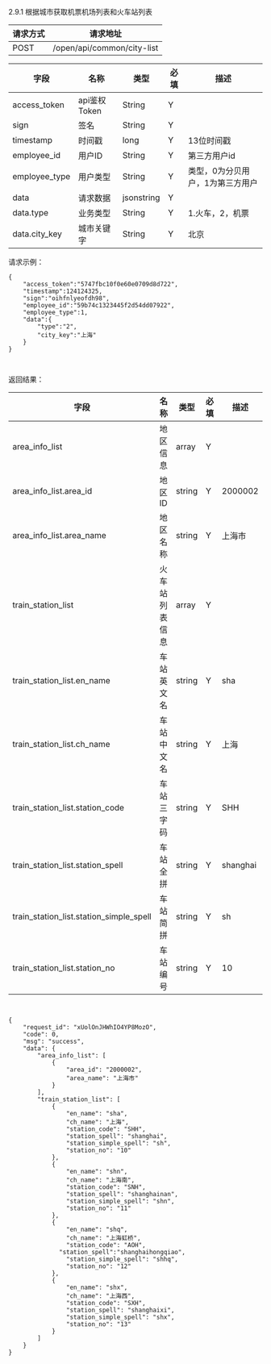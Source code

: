 2.9.1 根据城市获取机票机场列表和火车站列表

请求方式|请求地址
----|---
POST|/open/api/common/city-list



字段|名称|类型|必填|描述
----|----|---|---|---
access_token|api鉴权Token|String|Y|
sign|签名|String|Y|
timestamp|时间戳 |long|Y|13位时间戳
employee\_id| 用户ID|String|Y|第三方用户id
employee\_type| 用户类型|String|Y|类型，0为分贝用户，1为第三方用户
data |请求数据|jsonstring|Y|
data.type|业务类型 | String |Y|1.火车，2，机票
data.city\_key|城市关键字 |String|Y|北京
请求示例：

```
{
	"access_token":"5747fbc10f0e60e0709d8d722",
	"timestamp":124124325,
	"sign":"oihfnlyeofdh98",
	"employee_id":"59b74c1323445f2d54dd07922",
	"employee_type":1,
	"data":{
		"type":"2",
		"city_key":"上海"
	}
}



```




返回结果：


字段|名称|类型|必填|描述
----|---|---|---|---
area\_info\_list |地区信息| array|Y| 
area\_info\_list.area\_id |地区ID	| string | Y | 2000002 
area\_info\_list.area\_name |地区名称	| string | Y| 上海市
train\_station\_list |火车站列表信息| array |Y| 
train\_station\_list.en\_name |车站英文名| string|Y| sha
train\_station\_list.ch\_name |车站中文名|string|Y| 上海
train\_station\_list.station\_code |车站三字码|string|Y| SHH
train\_station\_list.station\_spell |车站全拼|string|Y| shanghai
train\_station\_list.station\_simple\_spell |车站简拼|string|Y| sh
train\_station\_list.station\_no |车站编号|string|Y| 10



```


{
    "request_id": "xUolOnJHWhIO4YP8MozO",
    "code": 0,
    "msg": "success",
    "data": {
        "area_info_list": [
            {
                "area_id": "2000002",
                "area_name": "上海市"
            }
        ],
        "train_station_list": [
            {
                "en_name": "sha",
                "ch_name": "上海",
                "station_code": "SHH",
                "station_spell": "shanghai",
                "station_simple_spell": "sh",
                "station_no": "10"
            },
            {
                "en_name": "shn",
                "ch_name": "上海南",
                "station_code": "SNH",
                "station_spell": "shanghainan",
                "station_simple_spell": "shn",
                "station_no": "11"
            },
            {
                "en_name": "shq",
                "ch_name": "上海虹桥",
                "station_code": "AOH",
              "station_spell":"shanghaihongqiao",
                "station_simple_spell": "shhq",
                "station_no": "12"
            },
            {
                "en_name": "shx",
                "ch_name": "上海西",
                "station_code": "SXH",
                "station_spell": "shanghaixi",
                "station_simple_spell": "shx",
                "station_no": "13"
            }
        ]
    }
}



```

